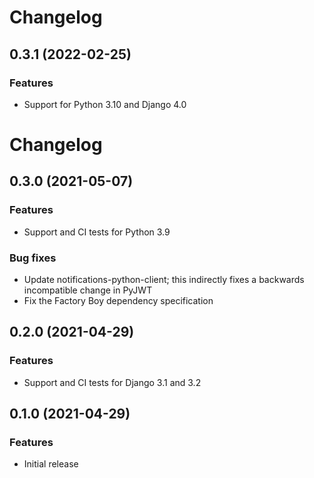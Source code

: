 # Changelog

## 0.3.1 (2022-02-25)

### Features

- Support for Python 3.10 and Django 4.0

# Changelog

## 0.3.0 (2021-05-07)

### Features

- Support and CI tests for Python 3.9

### Bug fixes

- Update notifications-python-client; this indirectly fixes a backwards incompatible change in PyJWT
- Fix the Factory Boy dependency specification

## 0.2.0 (2021-04-29)

### Features

- Support and CI tests for Django 3.1 and 3.2

## 0.1.0 (2021-04-29)

### Features

- Initial release
